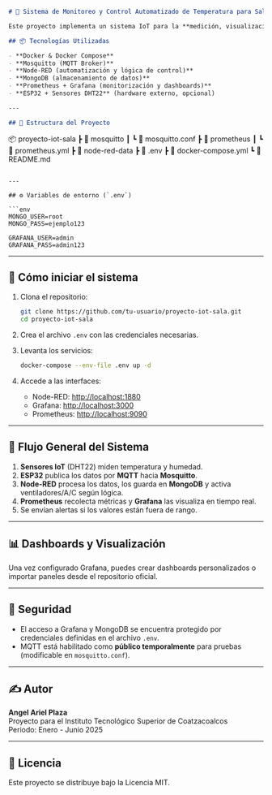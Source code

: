 ```markdown
# 🔧 Sistema de Monitoreo y Control Automatizado de Temperatura para Salas de Conmutación (IoT)

Este proyecto implementa un sistema IoT para la **medición, visualización y control automático** de temperatura y humedad en salas de conmutación, con el objetivo de garantizar la continuidad operativa de los equipos de telecomunicaciones.

## 📦 Tecnologías Utilizadas

- **Docker & Docker Compose**
- **Mosquitto (MQTT Broker)**
- **Node-RED (automatización y lógica de control)**
- **MongoDB (almacenamiento de datos)**
- **Prometheus + Grafana (monitorización y dashboards)**
- **ESP32 + Sensores DHT22** (hardware externo, opcional)

---

## 📁 Estructura del Proyecto

```
📦 proyecto-iot-sala
 ┣ 📂 mosquitto
 ┃ ┗ 📄 mosquitto.conf
 ┣ 📂 prometheus
 ┃ ┗ 📄 prometheus.yml
 ┣ 📂 node-red-data
 ┣ 📄 .env
 ┣ 📄 docker-compose.yml
 ┗ 📄 README.md
```

---

## ⚙️ Variables de entorno (`.env`)

```env
MONGO_USER=root
MONGO_PASS=ejemplo123

GRAFANA_USER=admin
GRAFANA_PASS=admin123
```

---

## 🚀 Cómo iniciar el sistema

1. Clona el repositorio:
   ```bash
   git clone https://github.com/tu-usuario/proyecto-iot-sala.git
   cd proyecto-iot-sala
   ```

2. Crea el archivo `.env` con las credenciales necesarias.

3. Levanta los servicios:
   ```bash
   docker-compose --env-file .env up -d
   ```

4. Accede a las interfaces:
   - Node-RED: [http://localhost:1880](http://localhost:1880)
   - Grafana: [http://localhost:3000](http://localhost:3000)
   - Prometheus: [http://localhost:9090](http://localhost:9090)

---

## 🔌 Flujo General del Sistema

1. **Sensores IoT** (DHT22) miden temperatura y humedad.
2. **ESP32** publica los datos por **MQTT** hacia **Mosquitto**.
3. **Node-RED** procesa los datos, los guarda en **MongoDB** y activa ventiladores/A/C según lógica.
4. **Prometheus** recolecta métricas y **Grafana** las visualiza en tiempo real.
5. Se envían alertas si los valores están fuera de rango.

---

## 📊 Dashboards y Visualización

Una vez configurado Grafana, puedes crear dashboards personalizados o importar paneles desde el repositorio oficial.

---

## 🔐 Seguridad

- El acceso a Grafana y MongoDB se encuentra protegido por credenciales definidas en el archivo `.env`.
- MQTT está habilitado como **público temporalmente** para pruebas (modificable en `mosquitto.conf`).

---

## ✍️ Autor

**Angel Ariel Plaza**  
Proyecto para el Instituto Tecnológico Superior de Coatzacoalcos  
Periodo: Enero - Junio 2025  

---

## 📄 Licencia

Este proyecto se distribuye bajo la Licencia MIT.

